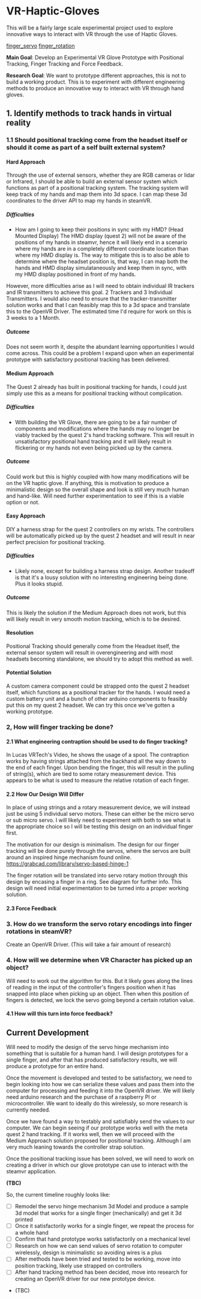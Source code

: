 # VR-Haptic-Gloves
This will be a fairly large scale experimental project used to explore innovative ways to interact with VR through the use of Haptic Gloves.

[finger_servo](./images/Finger_Servo_Prototype.png)
[finger_rotation](./images/Finger_Rotation_Mechanism.png)

**Main Goal**: Develop an Experimental VR Glove Prototype with Positional Tracking, Finger Tracking and Force Feedback.

**Research Goal**: We want to prototype different approaches, this is not to build a working product. This is to experiment with different engineering methods
to produce an innovative way to interact with VR through hand gloves.

## 1. Identify methods to track hands in virtual reality

### 1.1 Should positional tracking come from the headset itself or should it come as part of a self built external system?

#### Hard Approach 

Through the use of external sensors, whether they are RGB cameras or lidar or Infrared, I should be able to build an external sensor system which functions 
as part of a positional tracking system. The tracking system will keep track of my hands and map them into 3d space. I can map these 3d coordinates to the driver API to
map my hands in steamVR. 

##### Difficulties
- How am I going to keep their positions in sync with my HMD? (Head Mounted Display)
The HMD display (quest 2) will not be aware of the positions of my hands in steamvr, hence it will likely end in a scenario where my hands are in a completely 
different coordinate location than where my HMD display is. The way to mitigate this is to also be able to determine where the headset position is, that way, I can map both 
the hands and HMD display simulataneously and keep them in sync, with my HMD display positioned in front of my hands. 

However, more difficulties arise as I will need to obtain individual IR trackers and IR transmitters to achieve this goal. 2 Trackers and 3 Individual Transmitters.
I would also need to ensure that the tracker-transmitter solution works and that I can feasibly map this to a 3d space and translate this to the OpenVR Driver. The estimated
time I'd require for work on this is 3 weeks to a 1 Month. 

##### Outcome
Does not seem worth it, despite the abundant learning opportunities I would come across. This could be a problem I expand upon when an experimental prototype with
satisfactory positional tracking has been delivered.

#### Medium Approach
The Quest 2 already has built in positional tracking for hands, I could just simply use this as a means for positional tracking without complication.

##### Difficulties
- With building the VR Glove, there are going to be a fair number of components and modifications where the hands may no longer be viably tracked by the quest 2's
hand tracking software. This will result in unsatisfactory positional hand tracking and it will likely result in flickering or my hands not even being picked up by the camera.

##### Outcome
Could work but this is highly coupled with how many modifications will be on the VR haptic glove. If anything, this is motivation to produce a minimalistic design
so the overall shape and look is still very much human and hand-like. Will need further experimentation to see if this is a viable option or not. 

#### Easy Approach
DIY a harness strap for the quest 2 controllers on my wrists. The controllers will be automatically picked up by the quest 2 headset and will result in 
near perfect precision for positional tracking. 

##### Difficulties
- Likely none, except for building a harness strap design. Another tradeoff is that it's a lousy solution with no interesting engineering being done. Plus it looks stupid.

##### Outcome
This is likely the solution if the Medium Approach does not work, but this will likely result in very smooth motion tracking, which is to be desired.

#### Resolution
Positional Tracking should generally come from the Headset itself, the external sensor system will result in overengineering and with most headsets becoming
standalone, we should try to adopt this method as well. 

#### Potential Solution
A custom camera component could be strapped onto the quest 2 headset itself, which functions as a positional tracker for the hands. 
I would need a custom battery unit and a bunch of other arduino components to feasibly put this on my quest 2 headset. We can try this once we've gotten a working prototype.

### 2, How will finger tracking be done? 

#### 2.1 What engineering contraption should be used to do finger tracking?

In Lucas VRTech's Video, he shows the usage of a spool. The contraption works by having strings attached from the backhand all the way down to the end of each finger.
Upon bending the finger, this will result in the pulling of string(s), which are tied to some rotary measurement device. This appears to be what is used to measure the 
relative rotation of each finger. 

#### 2.2 How Our Design Will Differ

In place of using strings and a rotary measurement device, we will instead just be using 5 individual servo motors. These can either be the micro servo or sub micro servo. I
will likely need to experiment with both to see what is the appropriate choice so I will be testing this design on an individual finger first. 

The motivation for our design is minimalism. The design for our finger tracking will be done purely through the servos, where the servos are built around an inspired
hinge mechanism found online. https://grabcad.com/library/servo-based-hinge-1 

The finger rotation will be translated into servo rotary motion through this design by encasing a finger in a ring. See diagram for further info.
This design will need initial experimentation to be turned into a proper working solution.

#### 2.3 Force Feedback

### 3. How do we transform the servo rotary encodings into finger rotations in steamVR?

Create an OpenVR Driver. (This will take a fair amount of research)

### 4. How will we determine when VR Character has picked up an object?

Will need to work out the algorithm for this. But it likely goes along the lines of reading in the input of the controller's fingers position when it has snapped into place
when picking up an object. Then when this position of fingers is detected, we lock the servo going beyond a certain rotation value.

#### 4.1 How will this turn into force feedback?

## Current Development

Will need to modify the design of the servo hinge mechanism into something that is suitable for a human hand. I will design prototypes for a single finger, and after that has produced satisfactory results, we will produce a prototype for an entire hand. 

Once the movement is developed and tested to be satisfactory, we need to begin looking into how we can serialize these values and pass them into the computer for processing and feeding it into the OpenVR driver. We will likely need arduino research and the purchase of a raspberry PI or microcontroller. We want to ideally do this wirelessly, so more research is currently needed.

Once we have found a way to testably and satisfiably send the values to our computer. We can begin seeing if our prototype works well with the meta quest 2 hand tracking. If it works well, then we will proceed with the Medium Approach solution proposed for positional tracking. Although I am very much leaning towards the controller strap solution.

Once the positional tracking issue has been solved, we will need to work on creating a driver in which our glove prototype can use to interact with the steamvr application. 

**(TBC)**

So, the current timeline roughly looks like:
- [ ] Remodel the servo hinge mechanism 3d Model and produce a sample 3d model that works for a single finger (mechanically) and get it 3d printed
- [ ] Once it satisfactorily works for a single finger, we repeat the process for a whole hand
- [ ] Confirm that hand prototype works satisfactorily on a mechanical level
- [ ] Research on how we can send values of servo rotation to computer wirelessly, design is minimalistic so avoiding wires is a plus
- [ ] After methods have been tried and tested to be working, move into position tracking, likely use strapped on controllers
- [ ] After hand tracking method has been decided, move into research for creating an OpenVR driver for our new prototype device.
- (TBC)
